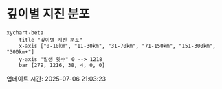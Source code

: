 # 깊이별 지진 분포

```mermaid
xychart-beta
    title "깊이별 지진 분포"
    x-axis ["0-10km", "11-30km", "31-70km", "71-150km", "151-300km", "300km+"]
    y-axis "발생 횟수" 0 --> 1218
    bar [279, 1216, 38, 4, 0, 0]
```

업데이트 시간: 2025-07-06 21:03:23
